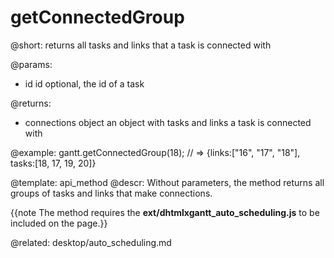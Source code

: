 getConnectedGroup
=============


@short:
	returns all tasks and links that a task is connected with

@params:
* id		id			optional, the id of a task


@returns:
- connections		object			an object with tasks and links a task is connected with

@example:
gantt.getConnectedGroup(18);
// => {links:["16", "17", "18"], tasks:[18, 17, 19, 20]}


@template:	api_method
@descr:
Without parameters, the method returns all groups of tasks and links that make connections.

{{note The method requires the **ext/dhtmlxgantt_auto_scheduling.js** to be included on the page.}}

@related:
desktop/auto_scheduling.md

